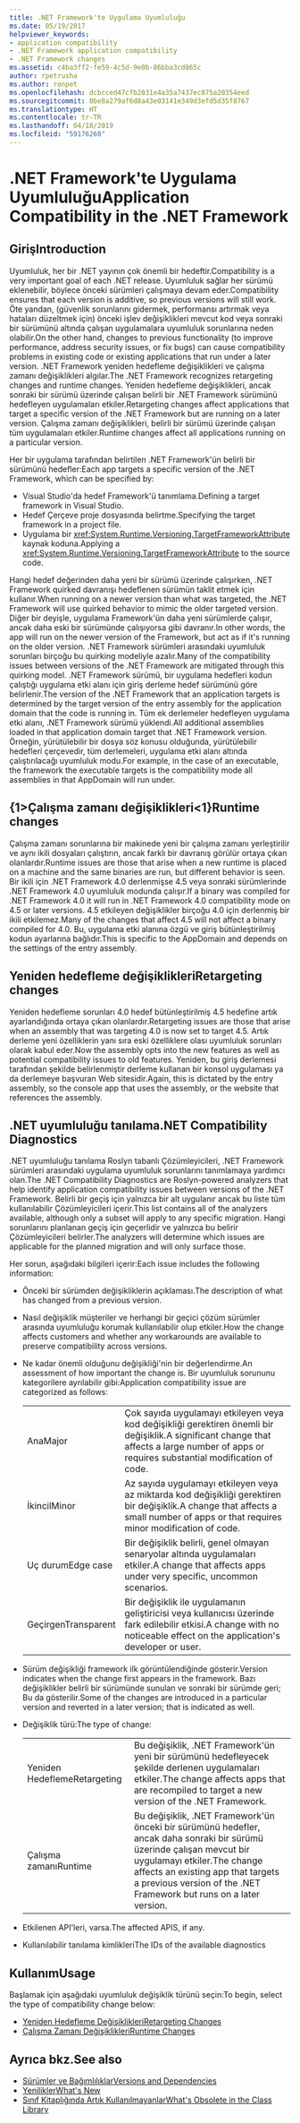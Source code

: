 ```yaml
---
title: .NET Framework'te Uygulama Uyumluluğu
ms.date: 05/19/2017
helpviewer_keywords:
- application compatibility
- .NET Framework application compatibility
- .NET Framework changes
ms.assetid: c4ba3ff2-fe59-4c5d-9e0b-86bba3cd865c
author: rpetrusha
ms.author: ronpet
ms.openlocfilehash: dcbcced47cfb2031e4a35a7437ec875a20354eed
ms.sourcegitcommit: 0be8a279af6d8a43e03141e349d3efd5d35f8767
ms.translationtype: HT
ms.contentlocale: tr-TR
ms.lasthandoff: 04/18/2019
ms.locfileid: "59176260"
---
```

# <a name="application-compatibility-in-the-net-framework"></a><span data-ttu-id="68ea4-102">.NET Framework'te Uygulama Uyumluluğu</span><span class="sxs-lookup"><span data-stu-id="68ea4-102">Application Compatibility in the .NET Framework</span></span>

## <a name="introduction"></a><span data-ttu-id="68ea4-103">Giriş</span><span class="sxs-lookup"><span data-stu-id="68ea4-103">Introduction</span></span>
<span data-ttu-id="68ea4-104">Uyumluluk, her bir .NET yayının çok önemli bir hedeftir.</span><span class="sxs-lookup"><span data-stu-id="68ea4-104">Compatibility is a very important goal of each .NET release.</span></span> <span data-ttu-id="68ea4-105">Uyumluluk sağlar her sürümü eklenebilir, böylece önceki sürümleri çalışmaya devam eder.</span><span class="sxs-lookup"><span data-stu-id="68ea4-105">Compatibility ensures that each version is additive, so previous versions will still work.</span></span> <span data-ttu-id="68ea4-106">Öte yandan, (güvenlik sorunlarını gidermek, performansı artırmak veya hataları düzeltmek için) önceki işlev değişiklikleri mevcut kod veya sonraki bir sürümünü altında çalışan uygulamalara uyumluluk sorunlarına neden olabilir.</span><span class="sxs-lookup"><span data-stu-id="68ea4-106">On the other hand, changes to previous functionality (to improve performance, address security issues, or fix bugs) can cause compatibility problems in existing code or existing applications that run under a later version.</span></span> <span data-ttu-id="68ea4-107">.NET Framework yeniden hedefleme değişiklikleri ve çalışma zamanı değişiklikleri algılar.</span><span class="sxs-lookup"><span data-stu-id="68ea4-107">The .NET Framework recognizes retargeting changes and runtime changes.</span></span> <span data-ttu-id="68ea4-108">Yeniden hedefleme değişiklikleri, ancak sonraki bir sürümü üzerinde çalışan belirli bir .NET Framework sürümünü hedefleyen uygulamaları etkiler.</span><span class="sxs-lookup"><span data-stu-id="68ea4-108">Retargeting changes affect applications that target a specific version of the .NET Framework but are running on a later version.</span></span> <span data-ttu-id="68ea4-109">Çalışma zamanı değişiklikleri, belirli bir sürümü üzerinde çalışan tüm uygulamaları etkiler.</span><span class="sxs-lookup"><span data-stu-id="68ea4-109">Runtime changes affect all applications running on a particular version.</span></span>

<span data-ttu-id="68ea4-110">Her bir uygulama tarafından belirtilen .NET Framework'ün belirli bir sürümünü hedefler:</span><span class="sxs-lookup"><span data-stu-id="68ea4-110">Each app targets a specific version of the .NET Framework, which can be specified by:</span></span>

* <span data-ttu-id="68ea4-111">Visual Studio'da hedef Framework'ü tanımlama.</span><span class="sxs-lookup"><span data-stu-id="68ea4-111">Defining a target framework in Visual Studio.</span></span>
* <span data-ttu-id="68ea4-112">Hedef Çerçeve proje dosyasında belirtme.</span><span class="sxs-lookup"><span data-stu-id="68ea4-112">Specifying the target framework in a project file.</span></span>
* <span data-ttu-id="68ea4-113">Uygulama bir <xref:System.Runtime.Versioning.TargetFrameworkAttribute> kaynak koduna.</span><span class="sxs-lookup"><span data-stu-id="68ea4-113">Applying a <xref:System.Runtime.Versioning.TargetFrameworkAttribute> to the source code.</span></span>

<span data-ttu-id="68ea4-114">Hangi hedef değerinden daha yeni bir sürümü üzerinde çalışırken, .NET Framework quirked davranışı hedeflenen sürümün taklit etmek için kullanır.</span><span class="sxs-lookup"><span data-stu-id="68ea4-114">When running on a newer version than what was targeted, the .NET Framework will use quirked behavior to mimic the older targeted version.</span></span> <span data-ttu-id="68ea4-115">Diğer bir deyişle, uygulama Framework'ün daha yeni sürümlerde çalışır, ancak daha eski bir sürümünde çalışıyorsa gibi davranır.</span><span class="sxs-lookup"><span data-stu-id="68ea4-115">In other words, the app will run on the newer version of the Framework, but act as if it's running on the older version.</span></span> <span data-ttu-id="68ea4-116">.NET Framework sürümleri arasındaki uyumluluk sorunları birçoğu bu quirking modeliyle azalır.</span><span class="sxs-lookup"><span data-stu-id="68ea4-116">Many of the compatibility issues between versions of the .NET Framework are mitigated through this quirking model.</span></span> <span data-ttu-id="68ea4-117">.NET Framework sürümü, bir uygulama hedefleri kodun çalıştığı uygulama etki alanı için giriş derleme hedef sürümünü göre belirlenir.</span><span class="sxs-lookup"><span data-stu-id="68ea4-117">The version of the .NET Framework that an application targets is determined by the target version of the entry assembly for the application domain that the code is running in.</span></span> <span data-ttu-id="68ea4-118">Tüm ek derlemeler hedefleyen uygulama etki alanı, .NET Framework sürümü yüklendi.</span><span class="sxs-lookup"><span data-stu-id="68ea4-118">All additional assemblies loaded in that application domain target that .NET Framework version.</span></span> <span data-ttu-id="68ea4-119">Örneğin, yürütülebilir bir dosya söz konusu olduğunda, yürütülebilir hedefleri çerçevedir, tüm derlemeleri, uygulama etki alanı altında çalıştırılacağı uyumluluk modu.</span><span class="sxs-lookup"><span data-stu-id="68ea4-119">For example, in the case of an executable, the framework the executable targets is the compatibility mode all assemblies in that AppDomain will run under.</span></span>

## <a name="runtime-changes"></a><span data-ttu-id="68ea4-120">{1&gt;Çalışma zamanı değişiklikleri&lt;1}</span><span class="sxs-lookup"><span data-stu-id="68ea4-120">Runtime changes</span></span>

<span data-ttu-id="68ea4-121">Çalışma zamanı sorunlarına bir makinede yeni bir çalışma zamanı yerleştirilir ve aynı ikili dosyaları çalıştırın, ancak farklı bir davranış görülür ortaya çıkan olanlardır.</span><span class="sxs-lookup"><span data-stu-id="68ea4-121">Runtime issues are those that arise when a new runtime is placed on a machine and the same binaries are run, but different behavior is seen.</span></span> <span data-ttu-id="68ea4-122">Bir ikili için .NET Framework 4.0 derlenmişse 4.5 veya sonraki sürümlerinde .NET Framework 4.0 uyumluluk modunda çalışır.</span><span class="sxs-lookup"><span data-stu-id="68ea4-122">If a binary was compiled for .NET Framework 4.0 it will run in .NET Framework 4.0 compatibility mode on 4.5 or later versions.</span></span> <span data-ttu-id="68ea4-123">4.5 etkileyen değişiklikler birçoğu 4.0 için derlenmiş bir ikili etkilemez.</span><span class="sxs-lookup"><span data-stu-id="68ea4-123">Many of the changes that affect 4.5 will not affect a binary compiled for 4.0.</span></span> <span data-ttu-id="68ea4-124">Bu, uygulama etki alanına özgü ve giriş bütünleştirilmiş kodun ayarlarına bağlıdır.</span><span class="sxs-lookup"><span data-stu-id="68ea4-124">This is specific to the AppDomain and depends on the settings of the entry assembly.</span></span>

## <a name="retargeting-changes"></a><span data-ttu-id="68ea4-125">Yeniden hedefleme değişiklikleri</span><span class="sxs-lookup"><span data-stu-id="68ea4-125">Retargeting changes</span></span>

<span data-ttu-id="68ea4-126">Yeniden hedefleme sorunları 4.0 hedef bütünleştirilmiş 4.5 hedefine artık ayarlandığında ortaya çıkan olanlardır.</span><span class="sxs-lookup"><span data-stu-id="68ea4-126">Retargeting issues are those that arise when an assembly that was targeting 4.0 is now set to target 4.5.</span></span> <span data-ttu-id="68ea4-127">Artık derleme yeni özelliklerin yanı sıra eski özelliklere olası uyumluluk sorunları olarak kabul eder.</span><span class="sxs-lookup"><span data-stu-id="68ea4-127">Now the assembly opts into the new features as well as potential compatibility issues to old features.</span></span> <span data-ttu-id="68ea4-128">Yeniden, bu giriş derlemesi tarafından şekilde belirlenmiştir derleme kullanan bir konsol uygulaması ya da derlemeye başvuran Web sitesidir.</span><span class="sxs-lookup"><span data-stu-id="68ea4-128">Again, this is dictated by the entry assembly, so the console app that uses the assembly, or the website that references the assembly.</span></span>

## <a name="net-compatibility-diagnostics"></a><span data-ttu-id="68ea4-129">.NET uyumluluğu tanılama</span><span class="sxs-lookup"><span data-stu-id="68ea4-129">.NET Compatibility Diagnostics</span></span>

<span data-ttu-id="68ea4-130">.NET uyumluluğu tanılama Roslyn tabanlı Çözümleyicileri, .NET Framework sürümleri arasındaki uygulama uyumluluk sorunlarını tanımlamaya yardımcı olan.</span><span class="sxs-lookup"><span data-stu-id="68ea4-130">The .NET Compatibility Diagnostics are Roslyn-powered analyzers that help identify application compatibility issues between versions of the .NET Framework.</span></span> <span data-ttu-id="68ea4-131">Belirli bir geçiş için yalnızca bir alt uygulanır ancak bu liste tüm kullanılabilir Çözümleyicileri içerir.</span><span class="sxs-lookup"><span data-stu-id="68ea4-131">This list contains all of the analyzers available, although only a subset will apply to any specific migration.</span></span> <span data-ttu-id="68ea4-132">Hangi sorunlarını planlanan geçiş için geçerlidir ve yalnızca bu belirir Çözümleyicileri belirler.</span><span class="sxs-lookup"><span data-stu-id="68ea4-132">The analyzers will determine which issues are applicable for the planned migration and will only surface those.</span></span>

<span data-ttu-id="68ea4-133">Her sorun, aşağıdaki bilgileri içerir:</span><span class="sxs-lookup"><span data-stu-id="68ea4-133">Each issue includes the following information:</span></span>

-   <span data-ttu-id="68ea4-134">Önceki bir sürümden değişikliklerin açıklaması.</span><span class="sxs-lookup"><span data-stu-id="68ea4-134">The description of what has changed from a previous version.</span></span>

-   <span data-ttu-id="68ea4-135">Nasıl değişiklik müşteriler ve herhangi bir geçici çözüm sürümler arasında uyumluluğu korumak kullanılabilir olup etkiler.</span><span class="sxs-lookup"><span data-stu-id="68ea4-135">How the change affects customers and whether any workarounds are available to preserve compatibility across versions.</span></span>

-   <span data-ttu-id="68ea4-136">Ne kadar önemli olduğunu değişikliği'nin bir değerlendirme.</span><span class="sxs-lookup"><span data-stu-id="68ea4-136">An assessment of how important the change is.</span></span> <span data-ttu-id="68ea4-137">Bir uyumluluk sorununu kategorilere ayrılabilir gibi:</span><span class="sxs-lookup"><span data-stu-id="68ea4-137">Application compatibility issue are categorized as follows:</span></span>

    |   |   |
    |---|---|
    |<span data-ttu-id="68ea4-138">Ana</span><span class="sxs-lookup"><span data-stu-id="68ea4-138">Major</span></span>|<span data-ttu-id="68ea4-139">Çok sayıda uygulamayı etkileyen veya kod değişikliği gerektiren önemli bir değişiklik.</span><span class="sxs-lookup"><span data-stu-id="68ea4-139">A significant change that affects a large number of apps or requires substantial modification of code.</span></span>|
    |<span data-ttu-id="68ea4-140">İkincil</span><span class="sxs-lookup"><span data-stu-id="68ea4-140">Minor</span></span>|<span data-ttu-id="68ea4-141">Az sayıda uygulamayı etkileyen veya az miktarda kod değişikliği gerektiren bir değişiklik.</span><span class="sxs-lookup"><span data-stu-id="68ea4-141">A change that affects a small number of apps or that requires minor modification of code.</span></span>|
    |<span data-ttu-id="68ea4-142">Uç durum</span><span class="sxs-lookup"><span data-stu-id="68ea4-142">Edge case</span></span>|<span data-ttu-id="68ea4-143">Bir değişiklik belirli, genel olmayan senaryolar altında uygulamaları etkiler.</span><span class="sxs-lookup"><span data-stu-id="68ea4-143">A change that affects apps under very specific, uncommon scenarios.</span></span>|
    |<span data-ttu-id="68ea4-144">Geçirgen</span><span class="sxs-lookup"><span data-stu-id="68ea4-144">Transparent</span></span>|<span data-ttu-id="68ea4-145">Bir değişiklik ile uygulamanın geliştiricisi veya kullanıcısı üzerinde fark edilebilir etkisi.</span><span class="sxs-lookup"><span data-stu-id="68ea4-145">A change with no noticeable effect on the application's developer or user.</span></span>|

-   <span data-ttu-id="68ea4-146">Sürüm değişikliği framework ilk görüntülendiğinde gösterir.</span><span class="sxs-lookup"><span data-stu-id="68ea4-146">Version indicates when the change first appears in the framework.</span></span> <span data-ttu-id="68ea4-147">Bazı değişiklikler belirli bir sürümünde sunulan ve sonraki bir sürümde geri; Bu da gösterilir.</span><span class="sxs-lookup"><span data-stu-id="68ea4-147">Some of the changes are introduced in a particular version and reverted in a later version; that is indicated as well.</span></span>

-   <span data-ttu-id="68ea4-148">Değişiklik türü:</span><span class="sxs-lookup"><span data-stu-id="68ea4-148">The type of change:</span></span>

    |   |   |
    |---|---|
    |<span data-ttu-id="68ea4-149">Yeniden Hedefleme</span><span class="sxs-lookup"><span data-stu-id="68ea4-149">Retargeting</span></span>|<span data-ttu-id="68ea4-150">Bu değişiklik, .NET Framework'ün yeni bir sürümünü hedefleyecek şekilde derlenen uygulamaları etkiler.</span><span class="sxs-lookup"><span data-stu-id="68ea4-150">The change affects apps that are recompiled to target a new version of the .NET Framework.</span></span>|
    |<span data-ttu-id="68ea4-151">Çalışma zamanı</span><span class="sxs-lookup"><span data-stu-id="68ea4-151">Runtime</span></span>|<span data-ttu-id="68ea4-152">Bu değişiklik, .NET Framework'ün önceki bir sürümünü hedefler, ancak daha sonraki bir sürümü üzerinde çalışan mevcut bir uygulamayı etkiler.</span><span class="sxs-lookup"><span data-stu-id="68ea4-152">The change affects an existing app that targets a previous version of the .NET Framework but runs on a later version.</span></span>|

-   <span data-ttu-id="68ea4-153">Etkilenen API'leri, varsa.</span><span class="sxs-lookup"><span data-stu-id="68ea4-153">The affected APIS, if any.</span></span>

-   <span data-ttu-id="68ea4-154">Kullanılabilir tanılama kimlikleri</span><span class="sxs-lookup"><span data-stu-id="68ea4-154">The IDs of the available diagnostics</span></span>

## <a name="usage"></a><span data-ttu-id="68ea4-155">Kullanım</span><span class="sxs-lookup"><span data-stu-id="68ea4-155">Usage</span></span>
<span data-ttu-id="68ea4-156">Başlamak için aşağıdaki uyumluluk değişiklik türünü seçin:</span><span class="sxs-lookup"><span data-stu-id="68ea4-156">To begin, select the type of compatibility change below:</span></span>

* [<span data-ttu-id="68ea4-157">Yeniden Hedefleme Değişiklikleri</span><span class="sxs-lookup"><span data-stu-id="68ea4-157">Retargeting Changes</span></span>](./retargeting/index.md)
* [<span data-ttu-id="68ea4-158">Çalışma Zamanı Değişiklikleri</span><span class="sxs-lookup"><span data-stu-id="68ea4-158">Runtime Changes</span></span>](./runtime/index.md)

## <a name="see-also"></a><span data-ttu-id="68ea4-159">Ayrıca bkz.</span><span class="sxs-lookup"><span data-stu-id="68ea4-159">See also</span></span>

- [<span data-ttu-id="68ea4-160">Sürümler ve Bağımlılıklar</span><span class="sxs-lookup"><span data-stu-id="68ea4-160">Versions and Dependencies</span></span>](../../../docs/framework/migration-guide/versions-and-dependencies.md)
- [<span data-ttu-id="68ea4-161">Yenilikler</span><span class="sxs-lookup"><span data-stu-id="68ea4-161">What's New</span></span>](../../../docs/framework/whats-new/index.md)
- [<span data-ttu-id="68ea4-162">Sınıf Kitaplığında Artık Kullanılmayanlar</span><span class="sxs-lookup"><span data-stu-id="68ea4-162">What's Obsolete in the Class Library</span></span>](../../../docs/framework/whats-new/whats-obsolete.md)
